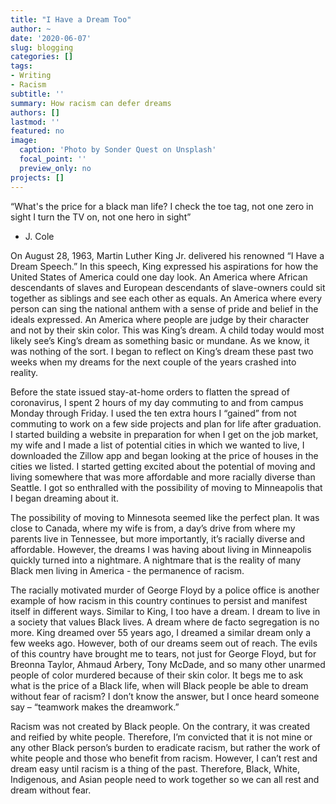 ```yaml
---
title: "I Have a Dream Too"
author: ~
date: '2020-06-07'
slug: blogging
categories: []
tags: 
- Writing
- Racism
subtitle: ''
summary: How racism can defer dreams
authors: []
lastmod: ''
featured: no
image:
  caption: 'Photo by Sonder Quest on Unsplash'
  focal_point: ''
  preview_only: no
projects: []
---
```

“What's the price for a black man life?
I check the toe tag, not one zero in sight
I turn the TV on, not one hero in sight”
-	J. Cole

On August 28, 1963, Martin Luther King Jr. delivered his renowned “I Have a Dream Speech.” In this speech, King expressed his aspirations for how the United States of America could one day look. An America where African descendants of slaves and European descendants of slave-owners could sit together as siblings and see each other as equals. An America where every person can sing the national anthem with a sense of pride and belief in the ideals expressed. An America where people are judge by their character and not by their skin color. This was King’s dream. A child today would most likely see’s King’s dream as something basic or mundane. As we know, it was nothing of the sort. I began to reflect on King’s dream these past two weeks when my dreams for the next couple of the years crashed into reality. 

Before the state issued stay-at-home orders to flatten the spread of coronavirus, I spent 2 hours of my day commuting to and from campus Monday through Friday. I used the ten extra hours I “gained” from not commuting to work on a few side projects and plan for life after graduation. I started building a website in preparation for when I get on the job market, my wife and I made a list of potential cities in which we wanted to live, I downloaded the Zillow app and began looking at the price of houses in the cities we listed. I started getting excited about the potential of moving and living somewhere that was more affordable and more racially diverse than Seattle. I got so enthralled with the possibility of moving to Minneapolis that I began dreaming about it. 

The possibility of moving to Minnesota seemed like the perfect plan. It was close to Canada, where my wife is from, a day’s drive from where my parents live in Tennessee, but more importantly, it’s racially diverse and affordable.  However, the dreams I was having about living in Minneapolis quickly turned into a nightmare. A nightmare that is the reality of many Black men living in America - the permanence of racism. 

The racially motivated murder of George Floyd by a police office is another example of how racism in this country continues to persist and manifest itself in different ways. Similar to King, I too have a dream. I dream to live in a society that values Black lives. A dream where de facto segregation is no more. King dreamed over 55 years ago, I dreamed a similar dream only a few weeks ago. However, both of our dreams seem out of reach. The evils of this country have brought me to tears, not just for George Floyd, but for Breonna Taylor, Ahmaud Arbery, Tony McDade, and so many other unarmed people of color murdered because of their skin color. It begs me to ask what is the price of a Black life, when will Black people be able to dream without fear of racism? I don’t know the answer, but I once heard someone say – “teamwork makes the dreamwork.”

Racism was not created by Black people. On the contrary, it was created and reified by white people. Therefore, I’m convicted that it is not mine or any other Black person’s burden to eradicate racism, but rather the work of white people and those who benefit from racism. However, I can’t rest and dream easy until racism is a thing of the past. Therefore, Black, White, Indigenous, and Asian people need to work together so we can all rest and dream without fear. 
